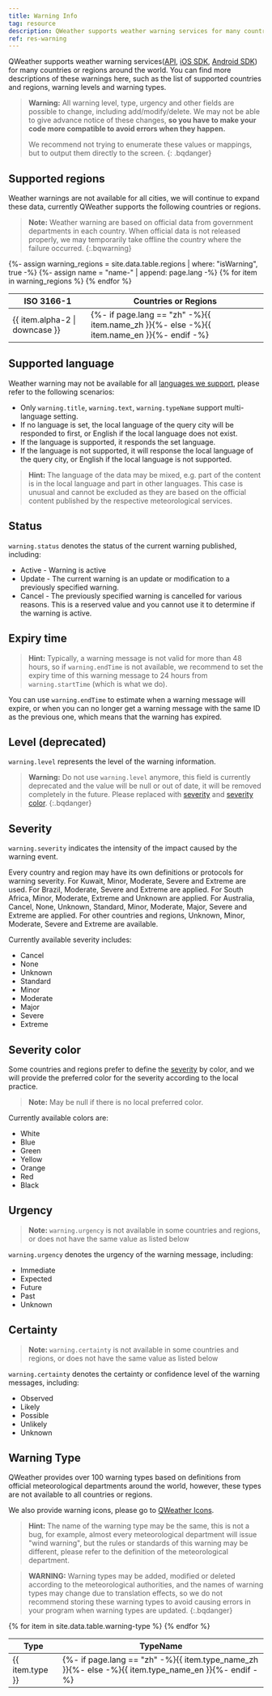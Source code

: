 ```yaml
---
title: Warning Info
tag: resource
description: QWeather supports weather warning services for many countries and regions around the world. You can find more descriptions of these warnings here, such as the list of supported countries and regions, warning levels and warning types.
ref: res-warning
---
```


QWeather supports weather warning services([API](/en/docs/api/warning/), [iOS SDK](/en/docs/ios-sdk/warning/ios-weather-warning/), [Android SDK](/en/docs/android-sdk/warning/android-weather-warning/)) for many countries or regions around the world. You can find more descriptions of these warnings here, such as the list of supported countries and regions, warning levels and warning types.

> **Warning:** All warning level, type, urgency and other fields are possible to change, including add/modify/delete. We may not be able to give advance notice of these changes, **so you have to make your code more compatible to avoid errors when they happen.**
>
> We recommend not trying to enumerate these values or mappings, but to output them directly to the screen.
{: .bqdanger}

## Supported regions

Weather warnings are not available for all cities, we will continue to expand these data, currently QWeather supports the following countries or regions.

> **Note:** Weather warning are based on official data from government departments in each country. When official data is not released properly, we may temporarily take offline the country where the failure occurred.
{:.bqwarning}

<table>
  <thead>
    <tr>
      <th>ISO 3166-1</th>
      <th>Countries or Regions</th>
    </tr>
  </thead>
  <tbody>
  {%- assign warning_regions = site.data.table.regions | where: "isWarning", true -%}
  {%- assign name = "name-" | append: page.lang -%}
  {% for item in warning_regions %}
    <tr>
      <td>{{ item.alpha-2 | downcase  }}</td>
      <td>{%- if page.lang == "zh" -%}{{ item.name_zh  }}{%- else -%}{{ item.name_en  }}{%- endif -%}</td>
    </tr>
  {% endfor %}  
  </tbody>
</table>

## Supported language

Weather warning may not be available for all [languages we support](/en/docs/resource/language/), please refer to the following scenarios:

- Only `warning.title`, `warning.text`, `warning.typeName` support multi-language setting.
- If no language is set, the local language of the query city will be responded to first, or English if the local language does not exist.
- If the language is supported, it responds the set language.
- If the language is not supported, it will response the local language of the query city, or English if the local language is not supported.

> **Hint:** The language of the data may be mixed, e.g. part of the content is in the local language and part in other languages. This case is unusual and cannot be excluded as they are based on the official content published by the respective meteorological services.

## Status

`warning.status` denotes the status of the current warning published, including:

- Active - Warning is active
- Update - The current warning is an update or modification to a previously specified warning.
- Cancel - The previously specified warning is cancelled for various reasons. This is a reserved value and you cannot use it to determine if the warning is active.

## Expiry time

> **Hint:** Typically, a warning message is not valid for more than 48 hours, so if `warning.endTime` is not available, we recommend to set the expiry time of this warning message to 24 hours from `warning.startTime` (which is what we do).

You can use `warning.endTime` to estimate when a warning message will expire, or when you can no longer get a warning message with the same ID as the previous one, which means that the warning has expired.

## Level (deprecated) 

`warning.level` represents the level of the warning information.

> **Warning:** Do not use `warning.level` anymore, this field is currently deprecated and the value will be null or out of date, it will be removed completely in the future. Please replaced with [severity](/en/docs/resource/warning-info/#severity) and [severity color](/en/docs/resource/warning-info/#severity-color).
{:.bqdanger}

## Severity

`warning.severity` indicates the intensity of the impact caused by the warning event.

Every country and region may have its own definitions or protocols for warning severity. For Kuwait, Minor, Moderate, Severe and Extreme are used. For Brazil, Moderate, Severe and Extreme are applied. For South Africa, Minor, Moderate, Extreme and Unknown are applied. For Australia, Cancel, None, Unknown, Standard, Minor, Moderate, Major, Severe and Extreme are applied. For other countries and regions, Unknown, Minor, Moderate, Severe and Extreme are available.

Currently available severity includes:

- Cancel
- None
- Unknown
- Standard
- Minor
- Moderate
- Major
- Severe
- Extreme

## Severity color

Some countries and regions prefer to define the [severity](/en/docs/resource/warning-info/#severity) by color, and we will provide the preferred color for the severity according to the local practice.

> **Note:** May be null if there is no local preferred color.

Currently available colors are:

- White 
- Blue 
- Green 
- Yellow 
- Orange 
- Red
- Black

## Urgency

> **Note:** `warning.urgency` is not available in some countries and regions, or does not have the same value as listed below

`warning.urgency` denotes the urgency of the warning message, including:

- Immediate
- Expected
- Future
- Past
- Unknown

## Certainty

> **Note:** `warning.certainty` is not available in some countries and regions, or does not have the same value as listed below

`warning.certainty` denotes the certainty or confidence level of the warning messages, including:

- Observed
- Likely
- Possible
- Unlikely
- Unknown

## Warning Type

QWeather provides over 100 warning types based on definitions from official meteorological departments around the world, however, these types are not available to all countries or regions. 

We also provide warning icons, please go to [QWeather Icons](https://icons.qweather.com/en/).

> **Hint:** The name of the warning type may be the same, this is not a bug, for example, almost every meteorological department will issue "wind warning", but the rules or standards of this warning may be different, please refer to the definition of the meteorological department.

> **WARNING:** Warning types may be added, modified or deleted according to the meteorological authorities, and the names of warning types may change due to translation effects, so we do not recommend storing these warning types to avoid causing errors in your program when warning types are updated.
{:.bqdanger}

<table>
  <thead>
    <tr>
      <th>Type</th>
      <th>TypeName</th>
    </tr>
  </thead>
  <tbody>
  {% for item in site.data.table.warning-type %}
    <tr>
      <td>{{ item.type }}</td>
      <td>{%- if page.lang == "zh" -%}{{ item.type_name_zh  }}{%- else -%}{{ item.type_name_en }}{%- endif -%}</td>
    </tr>
  {% endfor %}  
  </tbody>
</table>



